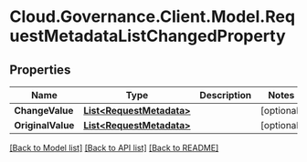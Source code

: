# Cloud.Governance.Client.Model.RequestMetadataListChangedProperty
## Properties

Name | Type | Description | Notes
------------ | ------------- | ------------- | -------------
**ChangeValue** | [**List&lt;RequestMetadata&gt;**](RequestMetadata.md) |  | [optional] 
**OriginalValue** | [**List&lt;RequestMetadata&gt;**](RequestMetadata.md) |  | [optional] 

[[Back to Model list]](../README.md#documentation-for-models) [[Back to API list]](../README.md#documentation-for-api-endpoints) [[Back to README]](../README.md)

